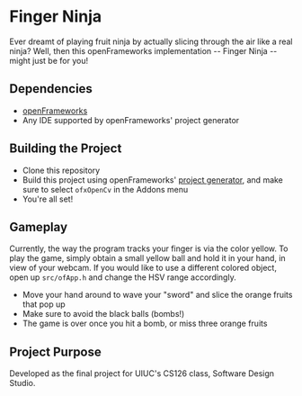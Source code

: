 # Finger Ninja

Ever dreamt of playing fruit ninja by actually slicing through the air like a real ninja? Well, then this openFrameworks
implementation -- Finger Ninja -- might just be for you!

## Dependencies

* [openFrameworks](https://openframeworks.cc/)
* Any IDE supported by openFrameworks' project generator

## Building the Project

* Clone this repository
* Build this project using openFrameworks' [project generator](https://openframeworks.cc/learning/01_basics/create_a_new_project/), and make sure to select `ofxOpenCv` in the Addons menu
* You're all set!

## Gameplay

Currently, the way the program tracks your finger is via the color yellow. To play the game, simply obtain a small yellow
ball and hold it in your hand, in view of your webcam. If you would like to use a different colored object, open up
`src/ofApp.h` and change the HSV range accordingly.

* Move your hand around to wave your "sword" and slice the orange fruits that pop up
* Make sure to avoid the black balls (bombs!)
* The game is over once you hit a bomb, or miss three orange fruits

## Project Purpose

Developed as the final project for UIUC's CS126 class, Software Design Studio.
